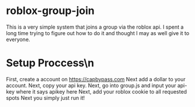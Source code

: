 # roblox-group-join
This is a very simple system that joins a group via the roblox api. I spent a long time trying to figure out how to do it and thought I may as well give it to everyone.
# Setup Proccess\n
First, create a account on https://capbypass.com
Next add a dollar to your account.
Next, copy your api key. 
Next, go into group.js and input your api-key where it says apikey here
Next, add your roblox cookie to all requested spots
Next you simply just run it!
